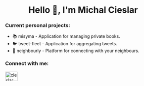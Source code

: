 <h1 align="center">Hello 👋, I'm Michal Cieslar</h1>

<h3>Current personal projects:</h3>
<ul>
  <li>📚 misyma - Application for managing private books.</li>
  <li>🐦 tweet-fleet - Application for aggregating tweets.</li>
  <li>🏡 neighbourly - Platform for connecting with your neighbours.</li>
</ul>

<h3>Connect with me:</h3>
<a href="https://www.linkedin.com/in/cieslarmichal" target="blank">
  <img align="center" src="https://raw.githubusercontent.com/rahuldkjain/github-profile-readme-generator/master/src/images/icons/Social/linked-in-alt.svg" alt="cieslarmichal" height="30" width="40" />
</a>

